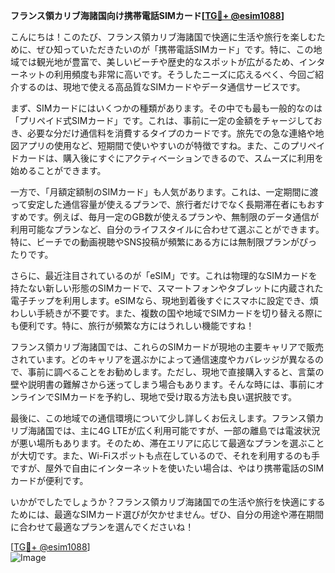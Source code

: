 **フランス領カリブ海諸国向け携帯電話SIMカード[[TG💪+ @esim1088](https://t.me/s/esim1088)]**

こんにちは！このたび、フランス領カリブ海諸国で快適に生活や旅行を楽しむために、ぜひ知っていただきたいのが「携帯電話SIMカード」です。特に、この地域では観光地が豊富で、美しいビーチや歴史的なスポットが広がるため、インターネットの利用頻度も非常に高いです。そうしたニーズに応えるべく、今回ご紹介するのは、現地で使える高品質なSIMカードやデータ通信サービスです。

まず、SIMカードにはいくつかの種類があります。その中でも最も一般的なのは「プリペイド式SIMカード」です。これは、事前に一定の金額をチャージしておき、必要な分だけ通信料を消費するタイプのカードです。旅先での急な連絡や地図アプリの使用など、短期間で使いやすいのが特徴ですね。また、このプリペイドカードは、購入後にすぐにアクティベーションできるので、スムーズに利用を始めることができます。

一方で、「月額定額制のSIMカード」も人気があります。これは、一定期間に渡って安定した通信容量が使えるプランで、旅行者だけでなく長期滞在者にもおすすめです。例えば、毎月一定のGB数が使えるプランや、無制限のデータ通信が利用可能なプランなど、自分のライフスタイルに合わせて選ぶことができます。特に、ビーチでの動画視聴やSNS投稿が頻繁にある方には無制限プランがぴったりです。

さらに、最近注目されているのが「eSIM」です。これは物理的なSIMカードを持たない新しい形態のSIMカードで、スマートフォンやタブレットに内蔵された電子チップを利用します。eSIMなら、現地到着後すぐにスマホに設定でき、煩わしい手続きが不要です。また、複数の国や地域でSIMカードを切り替える際にも便利です。特に、旅行が頻繁な方にはうれしい機能ですね！

フランス領カリブ海諸国では、これらのSIMカードが現地の主要キャリアで販売されています。どのキャリアを選ぶかによって通信速度やカバレッジが異なるので、事前に調べることをお勧めします。ただし、現地で直接購入すると、言葉の壁や説明書の難解さから迷ってしまう場合もあります。そんな時には、事前にオンラインでSIMカードを予約し、現地で受け取る方法も良い選択肢です。

最後に、この地域での通信環境について少し詳しくお伝えします。フランス領カリブ海諸国では、主に4G LTEが広く利用可能ですが、一部の離島では電波状況が悪い場所もあります。そのため、滞在エリアに応じて最適なプランを選ぶことが大切です。また、Wi-Fiスポットも点在しているので、それを利用するのも手ですが、屋外で自由にインターネットを使いたい場合は、やはり携帯電話のSIMカードが便利です。

いかがでしたでしょうか？フランス領カリブ海諸国での生活や旅行を快適にするためには、最適なSIMカード選びが欠かせません。ぜひ、自分の用途や滞在期間に合わせて最適なプランを選んでくださいね！

[[TG💪+ @esim1088](https://t.me/s/esim1088)]  
![Image](https://i.postimg.cc/Y0z9fWf4/image.png)